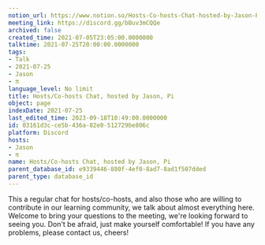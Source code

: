 ```yaml
---
notion_url: https://www.notion.so/Hosts-Co-hosts-Chat-hosted-by-Jason-Pi-03161d3cce5b436a82e0512729be806c
meeting_link: https://discord.gg/bBuv3mCQQe
archived: false
created_time: 2021-07-05T23:05:00.0000000
talktime: 2021-07-25T20:00:00.0000000
tags:
- Talk
- 2021-07-25
- Jason
- π
language_level: No limit
title: Hosts/Co-hosts Chat, hosted by Jason, Pi
object: page
indexDate: 2021-07-25
last_edited_time: 2023-09-18T10:49:00.0000000
id: 03161d3c-ce5b-436a-82e0-512729be806c
platform: Discord
hosts:
- Jason
- π
name: Hosts/Co-hosts Chat, hosted by Jason, Pi
parent_database_id: e9339446-880f-4ef0-8ad7-8ad1f507dded
parent_type: database_id
---
```







This a regular chat for hosts/co-hosts, and also those who are willing to contribute in our learning community, we talk about almost everything here. Welcome to bring your questions to the meeting, we're looking forward to seeing you. Don't be afraid, just make yourself comfortable!
If you have any problems, please contact us, cheers!




